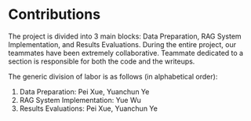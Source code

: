 # Contributions

The project is divided into 3 main blocks: Data Preparation, RAG System Implementation, and Results Evaluations. 
During the entire project, our teammates have been extremely collaborative. 
Teammate dedicated to a section is responsible for both the code and the writeups. 

The generic division of labor is as follows (in alphabetical order):
1. Data Preparation: Pei Xue, Yuanchun Ye
2. RAG System Implementation: Yue Wu
3. Results Evaluations: Pei Xue, Yuanchun Ye
